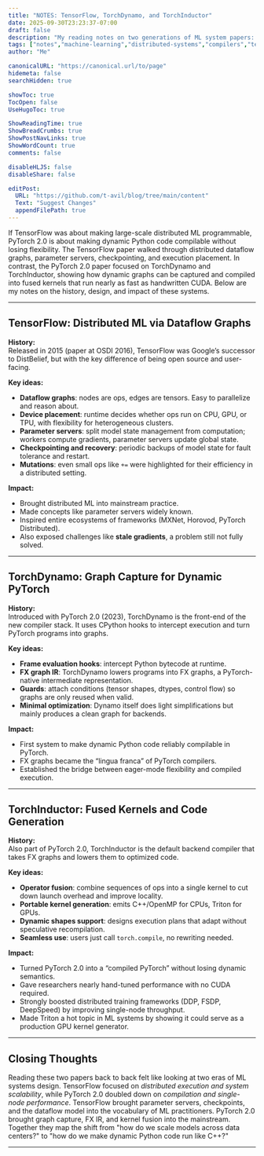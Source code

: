 ```yaml
---
title: "NOTES: TensorFlow, TorchDynamo, and TorchInductor"
date: 2025-09-30T23:23:37-07:00
draft: false
description: "My reading notes on two generations of ML system papers: TensorFlow’s distributed execution model and PyTorch 2.0’s compiler stack (TorchDynamo + TorchInductor)."
tags: ["notes","machine-learning","distributed-systems","compilers","tensorflow","pytorch"]
author: "Me"

canonicalURL: "https://canonical.url/to/page"
hidemeta: false
searchHidden: true

showToc: true
TocOpen: false
UseHugoToc: true

ShowReadingTime: true
ShowBreadCrumbs: true
ShowPostNavLinks: true
ShowWordCount: true
comments: false

disableHLJS: false
disableShare: false

editPost:
  URL: "https://github.com/t-avil/blog/tree/main/content"
  Text: "Suggest Changes"
  appendFilePath: true
---
```


If TensorFlow was about making large-scale distributed ML programmable, PyTorch 2.0 is about making dynamic Python code compilable without losing flexibility. The TensorFlow paper walked through distributed dataflow graphs, parameter servers, checkpointing, and execution placement. In contrast, the PyTorch 2.0 paper focused on TorchDynamo and TorchInductor, showing how dynamic graphs can be captured and compiled into fused kernels that run nearly as fast as handwritten CUDA. Below are my notes on the history, design, and impact of these systems.

---

## TensorFlow: Distributed ML via Dataflow Graphs

**History:**  
Released in 2015 (paper at OSDI 2016), TensorFlow was Google’s successor to DistBelief, but with the key difference of being open source and user-facing.

**Key ideas:**
- **Dataflow graphs**: nodes are ops, edges are tensors. Easy to parallelize and reason about.
- **Device placement**: runtime decides whether ops run on CPU, GPU, or TPU, with flexibility for heterogeneous clusters.
- **Parameter servers**: split model state management from computation; workers compute gradients, parameter servers update global state.
- **Checkpointing and recovery**: periodic backups of model state for fault tolerance and restart.
- **Mutations**: even small ops like `+=` were highlighted for their efficiency in a distributed setting.

**Impact:**
- Brought distributed ML into mainstream practice.  
- Made concepts like parameter servers widely known.  
- Inspired entire ecosystems of frameworks (MXNet, Horovod, PyTorch Distributed).  
- Also exposed challenges like **stale gradients**, a problem still not fully solved.  

---

## TorchDynamo: Graph Capture for Dynamic PyTorch

**History:**  
Introduced with PyTorch 2.0 (2023), TorchDynamo is the front-end of the new compiler stack. It uses CPython hooks to intercept execution and turn PyTorch programs into graphs.

**Key ideas:**
- **Frame evaluation hooks**: intercept Python bytecode at runtime.  
- **FX graph IR**: TorchDynamo lowers programs into FX graphs, a PyTorch-native intermediate representation.  
- **Guards**: attach conditions (tensor shapes, dtypes, control flow) so graphs are only reused when valid.  
- **Minimal optimization**: Dynamo itself does light simplifications but mainly produces a clean graph for backends.  

**Impact:**
- First system to make dynamic Python code reliably compilable in PyTorch.  
- FX graphs became the “lingua franca” of PyTorch compilers.  
- Established the bridge between eager-mode flexibility and compiled execution.  

---

## TorchInductor: Fused Kernels and Code Generation

**History:**  
Also part of PyTorch 2.0, TorchInductor is the default backend compiler that takes FX graphs and lowers them to optimized code.

**Key ideas:**
- **Operator fusion**: combine sequences of ops into a single kernel to cut down launch overhead and improve locality.  
- **Portable kernel generation**: emits C++/OpenMP for CPUs, Triton for GPUs.  
- **Dynamic shapes support**: designs execution plans that adapt without speculative recompilation.  
- **Seamless use**: users just call `torch.compile`, no rewriting needed.  

**Impact:**
- Turned PyTorch 2.0 into a “compiled PyTorch” without losing dynamic semantics.  
- Gave researchers nearly hand-tuned performance with no CUDA required.  
- Strongly boosted distributed training frameworks (DDP, FSDP, DeepSpeed) by improving single-node throughput.  
- Made Triton a hot topic in ML systems by showing it could serve as a production GPU kernel generator.  

---

## Closing Thoughts

Reading these two papers back to back felt like looking at two eras of ML systems design. TensorFlow focused on *distributed execution and system scalability*, while PyTorch 2.0 doubled down on *compilation and single-node performance*. TensorFlow brought parameter servers, checkpoints, and the dataflow model into the vocabulary of ML practitioners. PyTorch 2.0 brought graph capture, FX IR, and kernel fusion into the mainstream. Together they map the shift from "how do we scale models across data centers?" to "how do we make dynamic Python code run like C++?"

---
